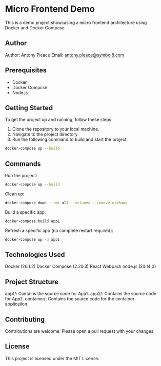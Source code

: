 # Micro Frontend Demo

This is a demo project showcasing a micro frontend architecture using Docker and Docker Compose.

## Author
Author: Antony Pleace
Email: antony.pleace@symbol8.com

## Prerequisites

- Docker
- Docker Compose
- Node.js

## Getting Started

To get the project up and running, follow these steps:

1. Clone the repository to your local machine.
2. Navigate to the project directory.
3. Run the following command to build and start the project:

```bash
docker-compose up --build
```

## Commands

Run the project: 
```bash
docker-compose up --build
```

Clean up: 
```bash
docker-compose down --rmi all --volumes --remove-orphans
```

Build a specific app: 
```bash
docker-compose build app1
```

Refresh a specific app (no complete restart required): 
```bash
docker-compose up -d app1
```

## Technologies Used
Docker (26.1.2)
Docker Compose (2.20.3)
React
Webpack
node.js (20.14.0)


## Project Structure
app1/: Contains the source code for App1.
app2/: Contains the source code for App2.
container/: Contains the source code for the container application.


## Contributing
Contributions are welcome. Please open a pull request with your changes.

## License
This project is licensed under the MIT License.

